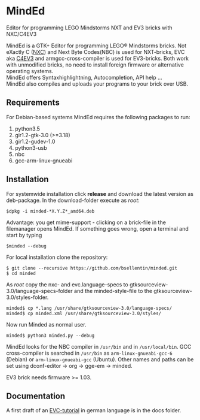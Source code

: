 # MindEd
Editor for programming LEGO Mindstorms NXT and EV3 bricks with NXC/C4EV3

MindEd is a GTK+ Editor for programming LEGO:registered: Mindstorms bricks.
Not eXactly C ([NXC](http://bricxcc.sourceforge.net)) and Next Byte Codes(NBC)
is used for NXT-bricks, EVC aka [C4EV3](https://github.com/c4ev3) and
armgcc-cross-compiler is used for EV3-bricks. Both work with unmodified bricks,
no need to install foreign firmware or alternative operating systems.  
MindEd offers Syntaxhighlightning, Autocompletion, API help ...  
MindEd also compiles and uploads your programs to your brick over USB.

## Requirements

For Debian-based systems MindEd requires the following packages to run:

1. python3.5
1. gir1.2-gtk-3.0 (>=3.18)
1. gir1.2-gudev-1.0
1. python3-usb
1. nbc
1. gcc-arm-linux-gnueabi

## Installation

For systemwide installation click __release__ and download the latest version as
deb-package. In the download-folder execute as *root*:

    $dpkg -i minded-*X.Y.Z*_amd64.deb

Advantage: you get mime-support - clicking on a brick-file in the filemanager opens
MindEd. If something goes wrong, open a terminal and start by typing

    $minded --debug

For local installation clone the repository:

    $ git clone --recursive https://github.com/bsellentin/minded.git
    $ cd minded

As *root* copy the nxc- and evc.language-specs to gtksourceview-3.0/language-specs-folder
and the minded-style-file to the gtksourceview-3.0/styles-folder.

    minded$ cp *.lang /usr/share/gtksourceview-3.0/language-specs/
    minded$ cp minded.xml /usr/share/gtksourceview-3.0/styles/

Now run Minded as normal user.

    minded$ python3 minded.py --debug


MindEd looks for the NBC compiler in `/usr/bin` and in `/usr/local/bin`. GCC cross-compiler is searched
in `/usr/bin` as `arm-linux-gnueabi-gcc-6` (Debian) or `arm-linux-gnueabi-gcc` (Ubuntu). Other
names and paths can be set using dconf-editor -> org -> gge-em -> minded.

EV3 brick needs firmware >= 1.03.

## Documentation

A first draft of an [EVC-tutorial](docs/evc_tutorial.md) in german language is in the docs folder.
